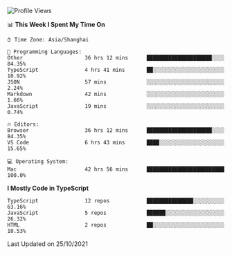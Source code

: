 <!--START_SECTION:waka-->
![Profile Views](http://img.shields.io/badge/Profile%20Views-0-blue)

📊 **This Week I Spent My Time On** 

```text
⌚︎ Time Zone: Asia/Shanghai

💬 Programming Languages: 
Other                    36 hrs 12 mins      █████████████████████░░░░   84.35% 
TypeScript               4 hrs 41 mins       ██░░░░░░░░░░░░░░░░░░░░░░░   10.92% 
JSON                     57 mins             ░░░░░░░░░░░░░░░░░░░░░░░░░   2.24% 
Markdown                 42 mins             ░░░░░░░░░░░░░░░░░░░░░░░░░   1.66% 
JavaScript               19 mins             ░░░░░░░░░░░░░░░░░░░░░░░░░   0.74%

🔥 Editors: 
Browser                  36 hrs 12 mins      █████████████████████░░░░   84.35% 
VS Code                  6 hrs 43 mins       ████░░░░░░░░░░░░░░░░░░░░░   15.65%

💻 Operating System: 
Mac                      42 hrs 56 mins      █████████████████████████   100.0%

```

**I Mostly Code in TypeScript** 

```text
TypeScript               12 repos            ███████████████░░░░░░░░░░   63.16% 
JavaScript               5 repos             ██████░░░░░░░░░░░░░░░░░░░   26.32% 
HTML                     2 repos             ██░░░░░░░░░░░░░░░░░░░░░░░   10.53%

```



 Last Updated on 25/10/2021
<!--END_SECTION:waka-->
